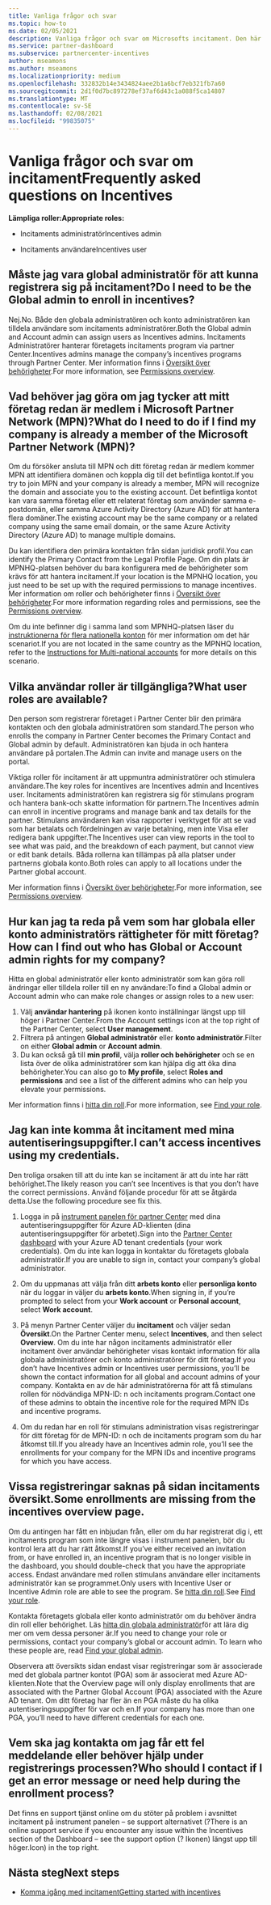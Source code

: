 ```yaml
---
title: Vanliga frågor och svar
ms.topic: how-to
ms.date: 02/05/2021
description: Vanliga frågor och svar om Microsofts incitament. Den här artikeln innehåller frågor om användar roller, hur du registrerar dig eller vad du kan göra om fel meddelanden.
ms.service: partner-dashboard
ms.subservice: partnercenter-incentives
author: mseamons
ms.author: mseamons
ms.localizationpriority: medium
ms.openlocfilehash: 332832b14e3434824aee2b1a6bcf7eb321fb7a60
ms.sourcegitcommit: 2d1f0d7bc897278ef37af6d43c1a088f5ca14807
ms.translationtype: MT
ms.contentlocale: sv-SE
ms.lasthandoff: 02/08/2021
ms.locfileid: "99835075"
---
```

# <a name="frequently-asked-questions-on-incentives"></a><span data-ttu-id="57c8a-104">Vanliga frågor och svar om incitament</span><span class="sxs-lookup"><span data-stu-id="57c8a-104">Frequently asked questions on Incentives</span></span>

<span data-ttu-id="57c8a-105">**Lämpliga roller:**</span><span class="sxs-lookup"><span data-stu-id="57c8a-105">**Appropriate roles:**</span></span>

- <span data-ttu-id="57c8a-106">Incitaments administratör</span><span class="sxs-lookup"><span data-stu-id="57c8a-106">Incentives admin</span></span>

- <span data-ttu-id="57c8a-107">Incitaments användare</span><span class="sxs-lookup"><span data-stu-id="57c8a-107">Incentives user</span></span>

## <a name="do-i-need-to-be-the-global-admin-to-enroll-in-incentives"></a><span data-ttu-id="57c8a-108">Måste jag vara global administratör för att kunna registrera sig på incitament?</span><span class="sxs-lookup"><span data-stu-id="57c8a-108">Do I need to be the Global admin to enroll in incentives?</span></span>

<span data-ttu-id="57c8a-109">Nej.</span><span class="sxs-lookup"><span data-stu-id="57c8a-109">No.</span></span> <span data-ttu-id="57c8a-110">Både den globala administratören och konto administratören kan tilldela användare som incitaments administratörer.</span><span class="sxs-lookup"><span data-stu-id="57c8a-110">Both the Global admin and Account admin can assign users as Incentives admins.</span></span> <span data-ttu-id="57c8a-111">Incitaments Administratörer hanterar företagets incitaments program via partner Center.</span><span class="sxs-lookup"><span data-stu-id="57c8a-111">Incentives admins manage the company’s incentives programs through Partner Center.</span></span> <span data-ttu-id="57c8a-112">Mer information finns i [Översikt över behörigheter](permissions-overview.md).</span><span class="sxs-lookup"><span data-stu-id="57c8a-112">For more information, see [Permissions overview](permissions-overview.md).</span></span>

## <a name="what-do-i-need-to-do-if-i-find-my-company-is-already-a-member-of-the-microsoft-partner-network-mpn"></a><span data-ttu-id="57c8a-113">Vad behöver jag göra om jag tycker att mitt företag redan är medlem i Microsoft Partner Network (MPN)?</span><span class="sxs-lookup"><span data-stu-id="57c8a-113">What do I need to do if I find my company is already a member of the Microsoft Partner Network (MPN)?</span></span>

<span data-ttu-id="57c8a-114">Om du försöker ansluta till MPN och ditt företag redan är medlem kommer MPN att identifiera domänen och koppla dig till det befintliga kontot.</span><span class="sxs-lookup"><span data-stu-id="57c8a-114">If you try to join MPN and your company is already a member, MPN will recognize the domain and associate you to the existing account.</span></span> <span data-ttu-id="57c8a-115">Det befintliga kontot kan vara samma företag eller ett relaterat företag som använder samma e-postdomän, eller samma Azure Activity Directory (Azure AD) för att hantera flera domäner.</span><span class="sxs-lookup"><span data-stu-id="57c8a-115">The existing account may be the same company or a related company using the same email domain, or the same Azure Activity Directory (Azure AD) to manage multiple domains.</span></span>

<span data-ttu-id="57c8a-116">Du kan identifiera den primära kontakten från sidan juridisk profil.</span><span class="sxs-lookup"><span data-stu-id="57c8a-116">You can identify the Primary Contact from the Legal Profile Page.</span></span> <span data-ttu-id="57c8a-117">Om din plats är MPNHQ-platsen behöver du bara konfigurera med de behörigheter som krävs för att hantera incitament.</span><span class="sxs-lookup"><span data-stu-id="57c8a-117">If your location is the MPNHQ location, you just need to be set up with the required permissions to manage incentives.</span></span> <span data-ttu-id="57c8a-118">Mer information om roller och behörigheter finns i [Översikt över behörigheter](permissions-overview.md).</span><span class="sxs-lookup"><span data-stu-id="57c8a-118">For more information regarding roles and permissions, see the [Permissions overview](permissions-overview.md).</span></span>

<span data-ttu-id="57c8a-119">Om du inte befinner dig i samma land som MPNHQ-platsen läser du [instruktionerna för flera nationella konton](https://support.microsoft.com/help/4515619/special-considerations-for-multi-national-partners-joining-the-microso) för mer information om det här scenariot.</span><span class="sxs-lookup"><span data-stu-id="57c8a-119">If you are not located in the same country as the MPNHQ location, refer to the [Instructions for Multi-national accounts](https://support.microsoft.com/help/4515619/special-considerations-for-multi-national-partners-joining-the-microso) for more details on this scenario.</span></span>

## <a name="what-user-roles-are-available"></a><span data-ttu-id="57c8a-120">Vilka användar roller är tillgängliga?</span><span class="sxs-lookup"><span data-stu-id="57c8a-120">What user roles are available?</span></span>

<span data-ttu-id="57c8a-121">Den person som registrerar företaget i Partner Center blir den primära kontakten och den globala administratören som standard.</span><span class="sxs-lookup"><span data-stu-id="57c8a-121">The person who enrolls the company in Partner Center becomes the Primary Contact and Global admin by default.</span></span> <span data-ttu-id="57c8a-122">Administratören kan bjuda in och hantera användare på portalen.</span><span class="sxs-lookup"><span data-stu-id="57c8a-122">The Admin can invite and manage users on the portal.</span></span>

<span data-ttu-id="57c8a-123">Viktiga roller för incitament är att uppmuntra administratörer och stimulera användare.</span><span class="sxs-lookup"><span data-stu-id="57c8a-123">The key roles for incentives are Incentives admin and Incentives user.</span></span> <span data-ttu-id="57c8a-124">Incitaments administratören kan registrera sig för stimulans program och hantera bank-och skatte information för partnern.</span><span class="sxs-lookup"><span data-stu-id="57c8a-124">The Incentives admin can enroll in incentive programs and manage bank and tax details for the partner.</span></span> <span data-ttu-id="57c8a-125">Stimulans användaren kan visa rapporter i verktyget för att se vad som har betalats och fördelningen av varje betalning, men inte Visa eller redigera bank uppgifter.</span><span class="sxs-lookup"><span data-stu-id="57c8a-125">The Incentives user can view reports in the tool to see what was paid, and the breakdown of each payment, but cannot view or edit bank details.</span></span> <span data-ttu-id="57c8a-126">Båda rollerna kan tillämpas på alla platser under partnerns globala konto.</span><span class="sxs-lookup"><span data-stu-id="57c8a-126">Both roles can apply to all locations under the Partner global account.</span></span>

<span data-ttu-id="57c8a-127">Mer information finns i [Översikt över behörigheter](permissions-overview.md).</span><span class="sxs-lookup"><span data-stu-id="57c8a-127">For more information, see [Permissions overview](permissions-overview.md).</span></span>

## <a name="how-can-i-find-out-who-has-global-or-account-admin-rights-for-my-company"></a><span data-ttu-id="57c8a-128">Hur kan jag ta reda på vem som har globala eller konto administratörs rättigheter för mitt företag?</span><span class="sxs-lookup"><span data-stu-id="57c8a-128">How can I find out who has Global or Account admin rights for my company?</span></span>

<span data-ttu-id="57c8a-129">Hitta en global administratör eller konto administratör som kan göra roll ändringar eller tilldela roller till en ny användare:</span><span class="sxs-lookup"><span data-stu-id="57c8a-129">To find a Global admin or Account admin who can make role changes or assign roles to a new user:</span></span>

1. <span data-ttu-id="57c8a-130">Välj **användar hantering** på ikonen konto inställningar längst upp till höger i Partner Center.</span><span class="sxs-lookup"><span data-stu-id="57c8a-130">From the Account settings icon at the top right of the Partner Center, select **User management**.</span></span>
2. <span data-ttu-id="57c8a-131">Filtrera på antingen **Global administratör** eller **konto administratör**.</span><span class="sxs-lookup"><span data-stu-id="57c8a-131">Filter on either **Global admin** or **Account admin**.</span></span>
3. <span data-ttu-id="57c8a-132">Du kan också gå till **min profil**, välja **roller och behörigheter** och se en lista över de olika administratörer som kan hjälpa dig att öka dina behörigheter.</span><span class="sxs-lookup"><span data-stu-id="57c8a-132">You can also go to **My profile**, select **Roles and permissions** and see a list of the different admins who can help you elevate your permissions.</span></span>
 
<span data-ttu-id="57c8a-133">Mer information finns i [hitta din roll](find-your-role.md).</span><span class="sxs-lookup"><span data-stu-id="57c8a-133">For more information, see [Find your role](find-your-role.md).</span></span>  

## <a name="i-cant-access-incentives-using-my-credentials"></a><span data-ttu-id="57c8a-134">Jag kan inte komma åt incitament med mina autentiseringsuppgifter.</span><span class="sxs-lookup"><span data-stu-id="57c8a-134">I can’t access incentives using my credentials.</span></span>

<span data-ttu-id="57c8a-135">Den troliga orsaken till att du inte kan se incitament är att du inte har rätt behörighet.</span><span class="sxs-lookup"><span data-stu-id="57c8a-135">The likely reason you can’t see Incentives is that you don’t have the correct permissions.</span></span> <span data-ttu-id="57c8a-136">Använd följande procedur för att se åtgärda detta.</span><span class="sxs-lookup"><span data-stu-id="57c8a-136">Use the following procedure see fix this.</span></span>

1. <span data-ttu-id="57c8a-137">Logga in på [instrument panelen för partner Center](https://partner.microsoft.com/dashboard/) med dina autentiseringsuppgifter för Azure AD-klienten (dina autentiseringsuppgifter för arbetet).</span><span class="sxs-lookup"><span data-stu-id="57c8a-137">Sign into the [Partner Center dashboard](https://partner.microsoft.com/dashboard/) with your Azure AD tenant credentials (your work credentials).</span></span> <span data-ttu-id="57c8a-138">Om du inte kan logga in kontaktar du företagets globala administratör.</span><span class="sxs-lookup"><span data-stu-id="57c8a-138">If you are unable to  sign in, contact your company’s global administrator.</span></span>

2. <span data-ttu-id="57c8a-139">Om du uppmanas att välja från ditt **arbets konto** eller **personliga konto** när du loggar in väljer du **arbets konto**.</span><span class="sxs-lookup"><span data-stu-id="57c8a-139">When signing in, if you’re prompted to select from your **Work account** or **Personal account**, select **Work account**.</span></span>

3. <span data-ttu-id="57c8a-140">På menyn Partner Center väljer du **incitament** och väljer sedan **Översikt**.</span><span class="sxs-lookup"><span data-stu-id="57c8a-140">On the Partner Center menu, select **Incentives**, and then select **Overview**.</span></span> <span data-ttu-id="57c8a-141">Om du inte har någon incitaments administratör eller incitament över användar behörigheter visas kontakt information för alla globala administratörer och konto administratörer för ditt företag.</span><span class="sxs-lookup"><span data-stu-id="57c8a-141">If you don’t have Incentives admin or Incentives user permissions,  you’ll be shown the contact information for all global and account admins of your company.</span></span> <span data-ttu-id="57c8a-142">Kontakta en av de här administratörerna för att få stimulans rollen för nödvändiga MPN-ID: n och incitaments program.</span><span class="sxs-lookup"><span data-stu-id="57c8a-142">Contact one of these admins to obtain the incentive role for the required MPN IDs and incentive programs.</span></span>

4. <span data-ttu-id="57c8a-143">Om du redan har en roll för stimulans administration visas registreringar för ditt företag för de MPN-ID: n och de incitaments program som du har åtkomst till.</span><span class="sxs-lookup"><span data-stu-id="57c8a-143">If you already have an Incentives admin role, you’ll see the enrollments for your company for the MPN IDs and incentive programs for which you have access.</span></span>

## <a name="some-enrollments-are-missing-from-the-incentives-overview-page"></a><span data-ttu-id="57c8a-144">Vissa registreringar saknas på sidan incitaments översikt.</span><span class="sxs-lookup"><span data-stu-id="57c8a-144">Some enrollments are missing from the incentives overview page.</span></span>

<span data-ttu-id="57c8a-145">Om du antingen har fått en inbjudan från, eller om du har registrerat dig i, ett incitaments program som inte längre visas i instrument panelen, bör du kontrol lera att du har rätt åtkomst.</span><span class="sxs-lookup"><span data-stu-id="57c8a-145">If you’ve either received an invitation from, or have enrolled in, an incentive program that is no longer visible in the dashboard, you should double-check that you have the appropriate access.</span></span> <span data-ttu-id="57c8a-146">Endast användare med rollen stimulans användare eller incitaments administratör kan se programmet.</span><span class="sxs-lookup"><span data-stu-id="57c8a-146">Only users with Incentive User or Incentive Admin role are able to see the program.</span></span> <span data-ttu-id="57c8a-147">Se [hitta din roll](https://docs.microsoft.com/partner-center/find-your-role).</span><span class="sxs-lookup"><span data-stu-id="57c8a-147">See [Find your role](https://docs.microsoft.com/partner-center/find-your-role).</span></span>

<span data-ttu-id="57c8a-148">Kontakta företagets globala eller konto administratör om du behöver ändra din roll eller behörighet. Läs [hitta din globala administratör](https://docs.microsoft.com/partner-center/find-your-role#find-your-global-admin)för att lära dig mer om vem dessa personer är.</span><span class="sxs-lookup"><span data-stu-id="57c8a-148">If you need to change your role or permissions, contact your company’s global or account admin. To learn who these people are, read [Find your global admin](https://docs.microsoft.com/partner-center/find-your-role#find-your-global-admin).</span></span>

<span data-ttu-id="57c8a-149">Observera att översikts sidan endast visar registreringar som är associerade med det globala partner kontot (PGA) som är associerat med Azure AD-klienten.</span><span class="sxs-lookup"><span data-stu-id="57c8a-149">Note that the Overview page will only display enrollments that are associated with the Partner Global Account (PGA) associated with the Azure AD tenant.</span></span> <span data-ttu-id="57c8a-150">Om ditt företag har fler än en PGA måste du ha olika autentiseringsuppgifter för var och en.</span><span class="sxs-lookup"><span data-stu-id="57c8a-150">If your company has more than one PGA, you’ll need to have different credentials for each one.</span></span>

## <a name="who-should-i-contact-if-i-get-an-error-message-or-need-help-during-the-enrollment-process"></a><span data-ttu-id="57c8a-151">Vem ska jag kontakta om jag får ett fel meddelande eller behöver hjälp under registrerings processen?</span><span class="sxs-lookup"><span data-stu-id="57c8a-151">Who should I contact if I get an error message or need help during the enrollment process?</span></span>

<span data-ttu-id="57c8a-152">Det finns en support tjänst online om du stöter på problem i avsnittet incitament på instrument panelen – se support alternativet (?</span><span class="sxs-lookup"><span data-stu-id="57c8a-152">There is an online support service if you encounter any issue within the Incentives section of the Dashboard – see the support option (?</span></span> <span data-ttu-id="57c8a-153">Ikonen) längst upp till höger.</span><span class="sxs-lookup"><span data-stu-id="57c8a-153">Icon) in the top right.</span></span>

## <a name="next-steps"></a><span data-ttu-id="57c8a-154">Nästa steg</span><span class="sxs-lookup"><span data-stu-id="57c8a-154">Next steps</span></span>

- [<span data-ttu-id="57c8a-155">Komma igång med incitament</span><span class="sxs-lookup"><span data-stu-id="57c8a-155">Getting started with incentives</span></span>](incentives-get-started-intro.md)
